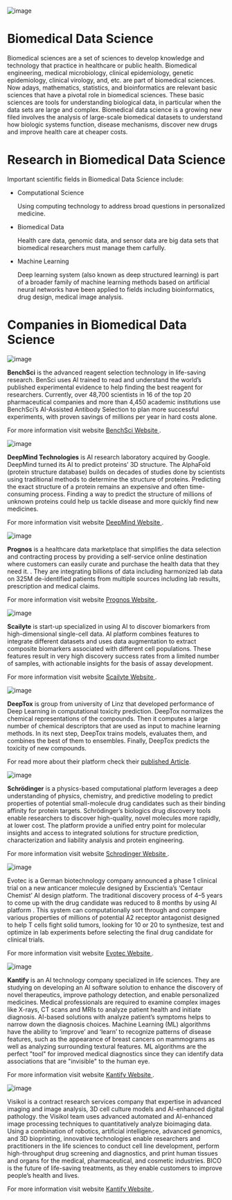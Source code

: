 ![image](https://user-images.githubusercontent.com/101681195/181381543-572e5c02-07a2-48b5-b4a8-3b47e0373059.png)

# Biomedical Data Science
Biomedical sciences are a set of sciences to develop knowledge and technology that practice in healthcare or public health.  Biomedical engineering, medical microbiology, clinical epidemiology, genetic epidemiology, clinical virology, and, etc. are part of biomedical sciences.  Now adays, mathematics, statistics, and bioinformatics are relevant basic sciences that have a pivotal role in biomedical sciences. These basic sciences are tools for understanding biological data, in particular when the data sets are large and complex. 
Biomedical data science is a growing new filed involves the analysis of large-scale biomedical datasets to understand how biologic systems function, disease mechanisms, discover new drugs and improve health care at cheaper costs. 
# Research in Biomedical Data Science
Important scientific fields in Biomedical Data Science include:
- Computational Science

  Using computing technology to address broad questions in personalized medicine.

- Biomedical Data


  Health care data, genomic data, and sensor data are big data sets that biomedical researchers must manage them carfully. 
  
- Machine Learning 

  Deep learning system (also known as deep structured learning) is part of a broader family of machine learning methods based on artificial neural networks have been applied to fields including bioinformatics, drug design, medical image analysis. 

# Companies in Biomedical Data Science

![image](https://user-images.githubusercontent.com/101681195/175839500-ab75cd3b-11f4-4b27-8b6d-036a0b60759a.png)

**BenchSci** is the advanced reagent selection technology in life-saving research. BenSci uses Al trained to read and understand the world’s published experimental evidence to help finding the best reagent for researchers. Currently, over 48,700 scientists in 16 of the top 20 pharmaceutical companies and more than 4,450 academic institutions use BenchSci’s AI-Assisted Antibody Selection to plan more successful experiments, with proven savings of millions per year in hard costs alone. 

For more information visit  website [BenchSci Website ](https://www.benchsci.com/).

![image](https://user-images.githubusercontent.com/101681195/176076388-a548bd69-27bc-4951-8342-72e8767ca7a9.png)

**DeepMind Technologies** is AI research laboratory acquired by Google. DeepMind turned its AI to predict proteins’ 3D structure. The AlphaFold (protein structure database) builds on decades of studies done by scientists using traditional methods to determine the structure of proteins. Predicting the exact structure of a protein remains an expensive and often time-consuming process. Finding a way to predict the structure of millions of unknown proteins could help us tackle disease and more quickly find new medicines. 

For more information visit  website [DeepMind Website ](https://www.deepmind.com/).


![image](https://user-images.githubusercontent.com/101681195/175840823-139c978c-b262-4b05-a38d-a859245d3075.png)

**Prognos** is a healthcare data marketplace that simplifies the data selection and contracting process by providing a self-service online destination where customers can easily curate and purchase the health data that they need it. . They are integrating billions of data including harmonized lab data on 325M de-identified patients from multiple sources including lab results, prescription and medical claims. 

For more information visit  website [Prognos Website ](https://prognoshealth.com/).

![image](https://user-images.githubusercontent.com/101681195/176076203-2dc00d45-0a8a-4ded-82f4-a93a2b309137.png)

**Scailyte** is start-up specialized in using AI to discover biomarkers from high-dimensional single-cell data. AI platform combines features to integrate different datasets and uses data augmentation to extract composite biomarkers associated with different cell populations. These features result in very high discovery success rates from a limited number of samples, with actionable insights for the basis of assay development.

For more information visit  website [Scailyte Website ](https://scailyte.com/).

![image](https://user-images.githubusercontent.com/101681195/176069107-1289ce16-51ac-4081-9d15-223de856e324.png)


**DeepTox** is group from university of Linz that developed performance of Deep Learning in computational toxicity prediction. DeepTox normalizes the chemical representations of the compounds. Then it computes a large number of chemical descriptors that are used as input to machine learning methods. In its next step, DeepTox trains models, evaluates them, and combines the best of them to ensembles. Finally, DeepTox predicts the toxicity of new compounds.

For read more about their platform check their [published Article](https://www.frontiersin.org/articles/10.3389/fenvs.2015.00080/full).

![image](https://user-images.githubusercontent.com/101681195/176071775-b5efbf4f-27cb-43e7-89eb-67741324e647.png)

**Schrödinger** is a physics-based computational platform leverages a deep understanding of physics, chemistry, and predictive modeling to predict properties of potential small-molecule drug candidates such as their binding affinity for protein targets. Schrödinger’s biologics drug discovery tools enable researchers to discover high-quality, novel molecules more rapidly, at lower cost. The platform provide a unified entry point for molecular insights and access to integrated solutions for structure prediction, characterization and liability analysis and protein engineering.

For more information visit  website [Schrodinger Website ](https://www.schrodinger.com/).

![image](https://user-images.githubusercontent.com/101681195/176072555-7e041029-7b28-4da2-a9fc-a313203789cf.png)

Evotec is a German biotechnology company announced a phase 1 clinical trial on a new anticancer molecule designed by Exscientia’s ‘Centaur Chemist’ AI design platform. The traditional discovery process of  4–5 years to come up with the drug candidate was reduced to 8 months by using AI platform . This system can computationally sort through and compare various properties of millions of potential A2 receptor antagonist designed to help T cells fight solid tumors, looking for 10 or 20 to synthesize, test and optimize in lab experiments before selecting the final drug candidate for clinical trials.

For more information visit  website [Evotec Website ](https://www.evotec.com/en).

![image](https://user-images.githubusercontent.com/101681195/176078438-76b41f11-cf98-4742-8e4c-57b43425f825.png)

**Kantify** is an AI technology company specialized in life sciences. They are studying on developing an AI software solution to enhance the discovery of novel therapeutics, improve pathology detection, and enable personalized medicines. Medical professionals are required to examine complex images like X-rays, CT scans and MRIs to analyze patient health and initiate diagnosis. AI-based solutions with analyze patient’s symptoms helps to narrow down the diagnosis choices. Machine Learning (ML) algorithms have the ability to ‘improve’ and ‘learn’ to recognize patterns of disease features, such as the appearance of breast cancers on mammograms as well as analyzing surrounding textural features. ML algorithms are the perfect "tool" for improved medical diagnostics since they can identify data associations that are "invisible" to the human eye.

For more information visit  website [Kantify Website ](https://www.kantify.com/).

![image](https://user-images.githubusercontent.com/101681195/176080029-9ea77f46-ad04-4428-ad20-fe7ede5a5486.png)

Visikol is a contract research services company that expertise in advanced imaging and image analysis, 3D cell culture models and AI-enhanced digital pathology. the Visikol team uses advanced automated and AI-enhanced image processing techniques to quantitatively analyze bioimaging data. Using a combination of robotics, artificial intelligence, advanced genomics, and 3D bioprinting, innovative technologies enable researchers and practitioners in the life sciences to conduct cell line development, perform high-throughput drug screening and diagnostics, and print human tissues and organs for the medical, pharmaceutical, and cosmetic industries. BICO is the future of life-saving treatments, as they enable customers to improve people’s health and lives.

For more information visit  website [Kantify Website ](https://visikol.com/).

